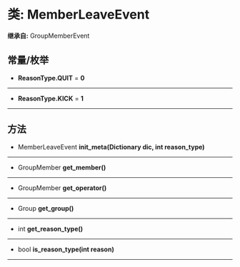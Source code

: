 # 类: MemberLeaveEvent  
  
**继承自:** GroupMemberEvent  
  
## 常量/枚举  
  
- **ReasonType.QUIT** = **0**  
  
---  
  
- **ReasonType.KICK** = **1**  
  
---  
  
## 方法 
  
- MemberLeaveEvent **init_meta(Dictionary dic, int reason_type)**  
  
---  
  
- GroupMember **get_member()**  
  
---  
  
- GroupMember **get_operator()**  
  
---  
  
- Group **get_group()**  
  
---  
  
- int **get_reason_type()**  
  
---  
  
- bool **is_reason_type(int reason)**  
  
---  
  

